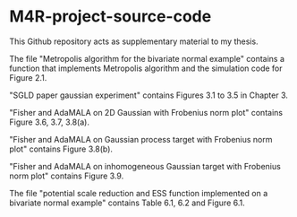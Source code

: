 # M4R-project-source-code

This Github repository acts as supplementary material to my thesis.

The file "Metropolis algorithm for the bivariate normal example" contains a function that implements Metropolis algorithm and the simulation code for Figure 2.1.

"SGLD paper gaussian experiment" contains Figures 3.1 to 3.5 in Chapter 3.

"Fisher and AdaMALA on 2D Gaussian with Frobenius norm plot" contains Figure 3.6, 3.7, 3.8(a).

"Fisher and AdaMALA on Gaussian process target with Frobenius norm plot" contains Figure 3.8(b).

"Fisher and AdaMALA on inhomogeneous Gaussian target with Frobenius norm plot" contains Figure 3.9.

The file "potential scale reduction and ESS function implemented on a bivariate normal example" contains Table 6.1, 6.2 and Figure 6.1.
